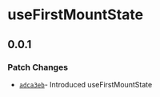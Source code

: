 # useFirstMountState

## 0.0.1

### Patch Changes

- [`adca3eb`](https://github.com/changeelog/react-hooks/commit/adca3eb05439427dd7c587f3bdb1c68dcceb8ab3)- Introduced useFirstMountState
